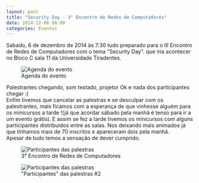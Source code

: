 ```yaml
---
layout: post
title: "Security Day - 3° Encontro de Redes de Computadores"
date: 2014-12-06 08:00
categories: Eventos
---
```


<p id="txt-post">
    Sabado, 6 de dezembro de 2014 às 7:30 tudo preparado para o III Encontro de Redes de Computadores com o tema "Security Day". que iria acontecer no Bloco C sala 11 da Universidade Tiradentes.
</p>


<figure>
    <img src="http://rafaeltavares.co/public/img/posts/3-encontro-redes.png" alt="Agenda do evento">
    <figcaption>
        Agenda do evento
    </figcaption>
</figure>


<p id="txt-post">
  Palestrantes chegando, som testado, projetor Ok e nada dos participantes chegar :(
   <br/>
    Enfim tivemos que cancelar as palestras e se desculpar com os palestrantes, mais ficamos com a esperança de que vinhesse alguém para os minicursos a tarde !(já que acordar sábado pela manhã é tenso para ir a um evento grátis). E assim se fez a tarde tivemos os minicursos com alguns participantes distribuídos entre as salas. Nos deixando mais animados já que tínhamos mais de 70 inscritos e apareceram dois pela manhã.
    <br/>
    Apesar de tudo temos a sensação de dever cumprido.
</p>

<figure>
    <img src="http://rafaeltavares.co/public/img/posts/3-encontro-redes-palestras%20(1).jpg" alt="Participantes das palestras">
     <figcaption>
        3° Encontro de Redes de Computadores
    </figcaption>
</figure>
<figure>
    <img src="http://rafaeltavares.co/public/img/posts/3-encontro-redes-palestras%20(2).jpg" alt="Participantes das palestras">
    <figcaption>
        "Participantes" das palestras #2
    </figcaption>
</figure>
